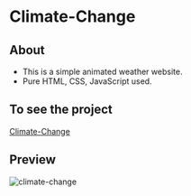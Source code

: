 # Climate-Change

## About
 - This is a simple animated weather website.
 -  Pure HTML, CSS, JavaScript used.

## To see the project
[Climate-Change](https://athar-ansari.github.io/Climate-Change/)

## Preview

![climate-change](https://github.com/athar-ansari/Climate-Change/assets/118714083/b9d46297-4bf7-416b-a3e6-ef5a52b01514)

